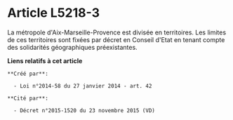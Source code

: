 # Article L5218-3

La métropole d'Aix-Marseille-Provence est divisée en territoires. Les limites de ces territoires sont fixées par décret en
Conseil d'Etat en tenant compte des solidarités géographiques préexistantes.

**Liens relatifs à cet article**

	**Créé par**:

	  - Loi n°2014-58 du 27 janvier 2014 - art. 42

	**Cité par**:

	  - Décret n°2015-1520 du 23 novembre 2015 (VD)
